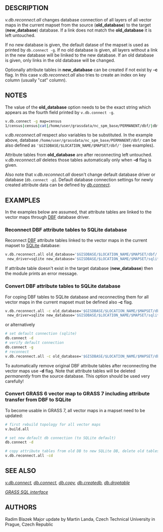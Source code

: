 ## DESCRIPTION

*v.db.reconnect.all* changes database connection of all layers of all
vector maps in the current mapset from the source (**old_database**) to
the target (**new_database**) database. If a link does not match the
**old_database** it is left untouched.

If no new database is given, the default datase of the mapset is used as
printed by `db.connect -g`. If no old database is given, all layers
without a link in the new database will be liniked to the new database.
If an old database is given, only links in the old database will be
changed.

Optionally attribute tables in **new_database** can be created if not
exist by **-c** flag. In this case *v.db.reconnect.all* also tries to
create an index on key column (usually "cat" column).

## NOTES

The value of the **old_database** option needs to be the exact string
which appears as the fourth field printed by `v.db.connect -g`.

```bash
v.db.connect -g map=census
1/census|census|cat|/home/user/grassdata/nc_spm_base/PERMANENT/dbf/|dbf
```

*v.db.reconnect.all* respect also variables to be substituted. In the
example above, database
`/home/user/grassdata/nc_spm_base/PERMANENT/dbf/` can be also defined as
`'$GISDBASE/$LOCATION_NAME/$MAPSET/dbf/'` (see examples).

Attribute tables from **old_database** are after reconnecting left
untouched. *v.db.reconnect.all* deletes those tables automatically only
when **-d** flag is given.

Also note that *v.db.reconnect.all* doesn't change default database
driver or database (`db.connect -p`). Default database connection
settings for newly created attribute data can be defined by
*[db.connect](db.connect.md)*.

## EXAMPLES

In the examples below are assumed, that attribute tables are linked to
the vector maps through [DBF](grass-dbf.md) database driver.

### Reconnect DBF attribute tables to SQLite database

Reconnect [DBF](grass-dbf.md) attribute tables linked to the vector maps
in the current mapset to [SQLite](grass-sqlite.md) database:

```bash
v.db.reconnect.all old_database='$GISDBASE/$LOCATION_NAME/$MAPSET/dbf/' \
 new_driver=sqlite new_database='$GISDBASE/$LOCATION_NAME/$MAPSET/sqlite/sqlite.db'
```

If attribute table doesn't exist in the target database
(**new_database**) then the module prints an error message.

### Convert DBF attribute tables to SQLite database

For coping DBF tables to SQLite database and reconnecting them for all
vector maps in the current mapset must be defined also **-c** flag.

```bash
v.db.reconnect.all -c old_database='$GISDBASE/$LOCATION_NAME/$MAPSET/dbf/' \
 new_driver=sqlite new_database='$GISDBASE/$LOCATION_NAME/$MAPSET/sqlite/sqlite.db'
```

or alternatively

```bash
# set default connection (sqlite)
db.connect -d
# verify default connection
db.connect -g
# reconnect
v.db.reconnect.all -c old_database='$GISDBASE/$LOCATION_NAME/$MAPSET/dbf/'
```

To automatically remove original DBF attribute tables after reconnecting
the vector maps use **-d** flag. Note that attribute tables will be
deleted *permanently* from the source database. This option should be
used very carefully!

### Convert GRASS 6 vector map to GRASS 7 including attribute transfer from DBF to SQLite

To become usable in GRASS 7, all vector maps in a mapset need to be
updated:

```bash
# first rebuild topology for all vector maps
v.build.all

# set new default db connection (to SQLite default)
db.connect -d

# copy attribute tables from old DB to new SQLite DB, delete old tables in DBF format
v.db.reconnect.all -cd
```

## SEE ALSO

*[v.db.connect](v.db.connect.md), [db.connect](db.connect.md),
[db.copy](db.copy.md), [db.createdb](db.createdb.md),
[db.droptable](db.droptable.md)*

*[GRASS SQL interface](sql.md)*

## AUTHORS

Radim Blazek
Major update by Martin Landa, Czech Technical University in Prague,
Czech Republic
